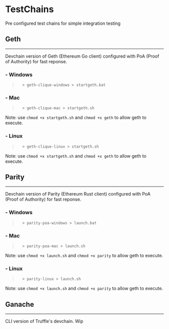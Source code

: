 # TestChains
Pre configured test chains for simple integration testing

## Geth
___
Devchain version of Geth (Ethereum Go client) configured with PoA (Proof of Authority) for fast reponse.

### - Windows

>       > geth-clique-windows > startgeth.bat

### - Mac

>       > geth-clique-mac > startgeth.sh

Note: use ``` chmod +x startgeth.sh ``` and ``` chmod +x geth ``` to allow geth to execute.

### - Linux

>       > geth-clique-linux > startgeth.sh

Note: use ``` chmod +x startgeth.sh ``` and ``` chmod +x geth ``` to allow geth to execute.

## Parity
___
Devchain version of Parity (Ethereum Rust client) configured with PoA (Proof of Authority) for fast reponse.

### - Windows

>       > parity-poa-windows > launch.bat

### - Mac

>       > parity-poa-mac > launch.sh

Note: use ``` chmod +x launch.sh ``` and ``` chmod +x parity ``` to allow geth to execute.

### - Linux

>       > parity-linux > launch.sh

Note: use ``` chmod +x launch.sh ``` and ``` chmod +x parity ``` to allow geth to execute.

## Ganache
___
CLI version of Truffle's devchain.
Wip
